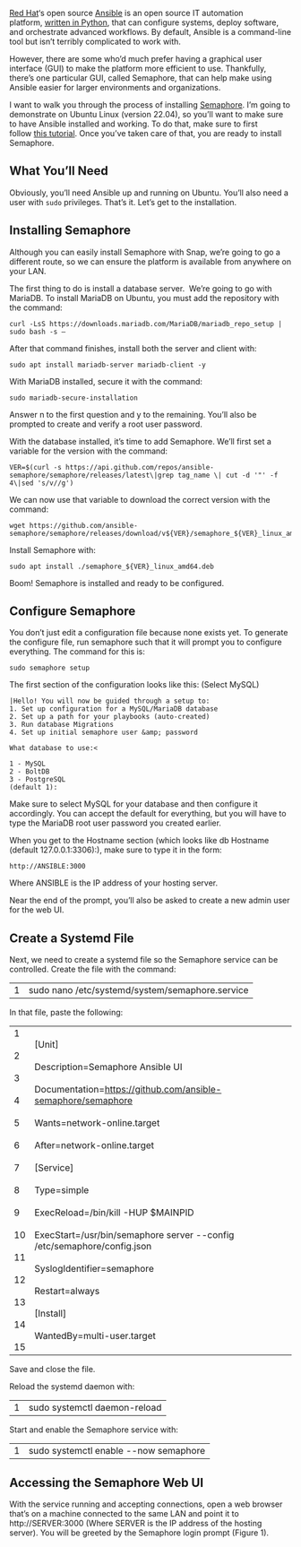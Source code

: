[Red Hat](https://www.openshift.com/try?utm_content=inline-mention)‘s open source [Ansible](https://www.ansible.com/) is an open source IT automation platform, [written in Python](https://thenewstack.io/an-introduction-to-python-a-language-for-the-ages/), that can configure systems, deploy software, and orchestrate advanced workflows. By default, Ansible is a command-line tool but isn’t terribly complicated to work with.

However, there are some who’d much prefer having a graphical user interface (GUI) to make the platform more efficient to use. Thankfully, there’s one particular GUI, called Semaphore, that can help make using Ansible easier for larger environments and organizations.

I want to walk you through the process of installing [Semaphore](https://www.ansible-semaphore.com/). I’m going to demonstrate on Ubuntu Linux (version 22.04), so you’ll want to make sure to have Ansible installed and working. To do that, make sure to first follow [this tutorial](https://thenewstack.io/install-ansible-on-ubuntu-server-to-automate-linux-server-deployments/). Once you’ve taken care of that, you are ready to install Semaphore.

## What You’ll Need

Obviously, you’ll need Ansible up and running on Ubuntu. You’ll also need a user with `sudo` privileges. That’s it. Let’s get to the installation.

## Installing Semaphore

Although you can easily install Semaphore with Snap, we’re going to go a different route, so we can ensure the platform is available from anywhere on your LAN.

The first thing to do is install a database server.  We’re going to go with MariaDB. To install MariaDB on Ubuntu, you must add the repository with the command:  

```
curl -LsS https://downloads.mariadb.com/MariaDB/mariadb_repo_setup | sudo bash -s —
```
  
After that command finishes, install both the server and client with:  

```
sudo apt install mariadb-server mariadb-client -y
```
  
With MariaDB installed, secure it with the command:  

```
sudo mariadb-secure-installation
```
  
Answer n to the first question and y to the remaining. You’ll also be prompted to create and verify a root user password.

With the database installed, it’s time to add Semaphore. We’ll first set a variable for the version with the command:  

```
VER=$(curl -s https://api.github.com/repos/ansible-semaphore/semaphore/releases/latest\|grep tag_name \| cut -d '"' -f 4\|sed 's/v//g')
```
  
We can now use that variable to download the correct version with the command:  

```
wget https://github.com/ansible-semaphore/semaphore/releases/download/v${VER}/semaphore_${VER}_linux_amd64.deb
```
  
Install Semaphore with:  

```
sudo apt install ./semaphore_${VER}_linux_amd64.deb
```
  
Boom! Semaphore is installed and ready to be configured.

## Configure Semaphore

You don’t just edit a configuration file because none exists yet. To generate the configure file, run semaphore such that it will prompt you to configure everything. The command for this is:  

```
sudo semaphore setup
```
  
The first section of the configuration looks like this:  (Select MySQL)

```
|Hello! You will now be guided through a setup to:
1. Set up configuration for a MySQL/MariaDB database
2. Set up a path for your playbooks (auto-created)
3. Run database Migrations
4. Set up initial semaphore user &amp; password

What database to use:<

1 - MySQL
2 - BoltDB
3 - PostgreSQL
(default 1):
```


  
Make sure to select MySQL for your database and then configure it accordingly. You can accept the default for everything, but you will have to type the MariaDB root user password you created earlier.

When you get to the Hostname section (which looks like db Hostname (default 127.0.0.1:3306):), make sure to type it in the form:  

```
http://ANSIBLE:3000
```

  
Where ANSIBLE is the IP address of your hosting server.

Near the end of the prompt, you’ll also be asked to create a new admin user for the web UI.

## Create a Systemd File

Next, we need to create a systemd file so the Semaphore service can be controlled. Create the file with the command:  

|   |   |
|---|---|
|1|sudo nano /etc/systemd/system/semaphore.service|

  
In that file, paste the following:  

|   |   |
|---|---|
|1<br><br>2<br><br>3<br><br>4<br><br>5<br><br>6<br><br>7<br><br>8<br><br>9<br><br>10<br><br>11<br><br>12<br><br>13<br><br>14<br><br>15|[Unit]<br><br>Description=Semaphore Ansible UI<br><br>Documentation=https://github.com/ansible-semaphore/semaphore<br><br>Wants=network-online.target<br><br>After=network-online.target<br><br>[Service]<br><br>Type=simple<br><br>ExecReload=/bin/kill -HUP $MAINPID<br><br>ExecStart=/usr/bin/semaphore server --config /etc/semaphore/config.json<br><br>SyslogIdentifier=semaphore<br><br>Restart=always<br><br>[Install]<br><br>WantedBy=multi-user.target|

  
Save and close the file.

Reload the systemd daemon with:  

|   |   |
|---|---|
|1|sudo systemctl daemon-reload|

  
Start and enable the Semaphore service with:  

|   |   |
|---|---|
|1|sudo systemctl enable --now semaphore|

## Accessing the Semaphore Web UI

With the service running and accepting connections, open a web browser that’s on a machine connected to the same LAN and point it to http://SERVER:3000 (Where SERVER is the IP address of the hosting server). You will be greeted by the Semaphore login prompt (Figure 1).